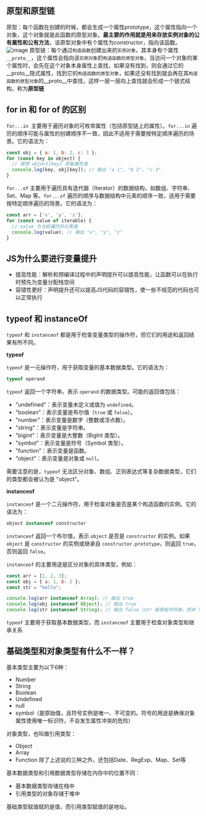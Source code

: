 ## 原型和原型链
原型：每个函数在创建的时候，都会生成一个属性prototype，这个属性指向一个对象，这个对象就是此函数的原型对象。**最主要的作用就是用来存放实例对象的公有属性和公有方法**，该原型对象中有个属性为constructor，指向该函数。
![image](https://p1-juejin.byteimg.com/tos-cn-i-k3u1fbpfcp/f2b435c6ed064418969d80abcddb44e6~tplv-k3u1fbpfcp-zoom-in-crop-mark:1512:0:0:0.awebp?)
原型链：每个通过`构造函数`创建出来的`实例对象`，其本身有个属性`__proto__`，这个属性会指向该`实例对象`的`构造函数的原型对象`，当访问一个对象的某个属性时，会先在这个对象本身属性上查找，如果没有找到，则会通过它的__proto__隐式属性，找到它的`构造函数的原型对象`，如果还没有找到就会再在其`构造函数的原型对象`的__proto__中查找，这样一层一层向上查找就会形成一个链式结构，称为**原型链**


## for in 和 for of 的区别
`for...in `主要用于遍历对象的可枚举属性（包括原型链上的属性）。`for...in` 遍历的顺序可能与属性的创建顺序不一致，因此不适用于需要按特定顺序遍历的场景。它的语法为：
``` javascript
const obj = { a: 1, b: 2, c: 3 };
for (const key in object) {
  // 使用 object[key] 获取属性值
  console.log(key, obj[key]); // 输出 "a 1", "b 2", "c 3"
}
```
`for...of` 主要用于遍历具有迭代器（Iterator）的数据结构，如数组、字符串、Set、Map 等。`for...of` 遍历的顺序与数据结构中元素的顺序一致，适用于需要按特定顺序遍历的场景。它的语法为：
``` javascript
const arr = ['x', 'y', 'z'];
for (const value of iterable) {
  // value 为当前遍历的元素值
  console.log(value); // 输出 "x", "y", "z"
}
```
## JS为什么要进行变量提升
- 提高性能：解析和预编译过程中的声明提升可以提高性能，让函数可以在执行时预先为变量分配栈空间
- 容错性更好：声明提升还可以提高JS代码的容错性，使一些不规范的代码也可以正常执行

## typeof 和 instanceOf
`typeof` 和 `instanceof` 都是用于检查变量类型的操作符，但它们的用途和返回结果有所不同。

**typeof**

`typeof` 是一元操作符，用于获取变量的基本数据类型。它的语法为：

```javascript
typeof operand
```

`typeof` 返回一个字符串，表示 `operand` 的数据类型。可能的返回值包括：

- "undefined"：表示变量未定义或值为 `undefined`。
- "boolean"：表示变量是布尔值（`true` 或 `false`）。
- "number"：表示变量是数字（整数或浮点数）。
- "string"：表示变量是字符串。
- "bigint"：表示变量是大整数（BigInt 类型）。
- "symbol"：表示变量是符号（Symbol 类型）。
- "function"：表示变量是函数。
- "object"：表示变量是对象或 `null`。

需要注意的是，`typeof` 无法区分对象、数组、正则表达式等复杂数据类型，它们的类型都会被认为是 "object"。

**instanceof**

`instanceof` 是一个二元操作符，用于检查对象是否是某个构造函数的实例。它的语法为：

```javascript
object instanceof constructor
```

`instanceof` 返回一个布尔值，表示 `object` 是否是 `constructor` 的实例。如果 `object` 是 `constructor` 的实例或继承自 `constructor.prototype`，则返回 `true`，否则返回 `false`。

`instanceof` 的主要用途是区分对象的具体类型，例如：

```javascript
const arr = [1, 2, 3];
const obj = { a: 1, b: 2 };
const str = "hello";

console.log(arr instanceof Array); // 输出 true
console.log(obj instanceof Object); // 输出 true
console.log(str instanceof String); // 输出 false（str 是原始字符串，而非 String 对象）
```

`typeof` 主要用于获取基本数据类型，而 `instanceof` 主要用于检查对象类型和继承关系

## 基础类型和对象类型有什么不一样？
基本类型主要为以下6种：
- Number
- String
- Boolean
- Undefined
- null
- symbol（是原始值，且符号实例是唯一、不可变的。符号的用途是确保对象属性使用唯一标识符，不会发生属性冲突的危险）

对象类型，也叫做引用类型：
- Object
- Array
- Function
除了上述说的三种之外，还包括Date、RegExp、Map、Set等

基本数据类型和引用数据类型存储在内存中的位置不同：
- 基本数据类型存储在栈中
- 引用类型的对象存储于堆中

基础类型赋值赋的是值，而引用类型赋值的是地址。
